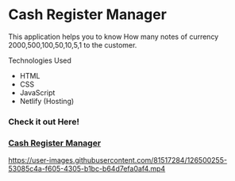 


# Cash Register Manager 
This application helps you to know How many notes of currency 2000,500,100,50,10,5,1 to the customer.

Technologies Used
 - HTML
 - CSS
 - JavaScript
 - Netlify (Hosting)

### Check it out Here!
### [Cash Register Manager](https://cashregistermanagerbyvansh.netlify.app/)

https://user-images.githubusercontent.com/81517284/126500255-53085c4a-f605-4305-b1bc-b64d7efa0af4.mp4
